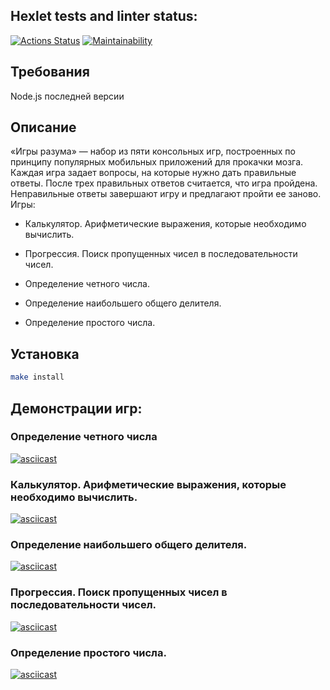 ## Hexlet tests and linter status:

[![Actions Status](https://github.com/SayanGthb/frontend-project-44/actions/workflows/hexlet-check.yml/badge.svg)](https://github.com/SayanGthb/frontend-project-44/actions)
[![Maintainability](https://api.codeclimate.com/v1/badges/76885834b2528a2855e1/maintainability)](https://codeclimate.com/github/SayanGthb/frontend-project-44/maintainability)
 
## Требования

Node.js последней версии 

## Описание

«Игры разума» — набор из пяти консольных игр, построенных по принципу популярных мобильных приложений для прокачки мозга. Каждая игра задает вопросы, на которые нужно дать правильные ответы. После трех правильных ответов считается, что игра пройдена. Неправильные ответы завершают игру и предлагают пройти ее заново. Игры:

- Калькулятор. Арифметические выражения, которые необходимо вычислить.

- Прогрессия. Поиск пропущенных чисел в последовательности чисел.

- Определение четного числа.

- Определение наибольшего общего делителя.

- Определение простого числа.

## Установка

```bash
make install
```

## Демонстрации игр: 

### Определение четного числа
[![asciicast](https://asciinema.org/a/AQaB9UYqFYjjxIAKBY7AQ14eq.svg)](https://asciinema.org/a/AQaB9UYqFYjjxIAKBY7AQ14eq)

### Калькулятор. Арифметические выражения, которые необходимо вычислить.
[![asciicast](https://asciinema.org/a/ZEPNyttUqRnNMkUUqjNAyIOZY.svg)](https://asciinema.org/a/ZEPNyttUqRnNMkUUqjNAyIOZY)

### Определение наибольшего общего делителя.
[![asciicast](https://asciinema.org/a/637049.svg)](https://asciinema.org/a/637049)

### Прогрессия. Поиск пропущенных чисел в последовательности чисел.
[![asciicast](https://asciinema.org/a/637050.svg)](https://asciinema.org/a/637050)

### Определение простого числа.
[![asciicast](https://asciinema.org/a/637052.svg)](https://asciinema.org/a/637052)